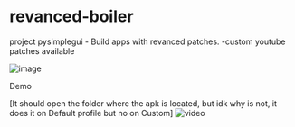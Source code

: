 # revanced-boiler
project pysimplegui - Build apps with revanced patches.
-custom youtube patches available


![image](https://github.com/Sedrini/revanced-boiler/assets/36553765/25edbd56-b7e2-44ff-b5e8-4d50bbbdf87d)


Demo

[It should open the folder where the apk is located, but idk why is not, it does it on Default profile but no on Custom]
![video](https://github.com/Sedrini/revanced-boiler/assets/36553765/47fd15c2-5e6a-4305-aaa5-8212bd15f387)


